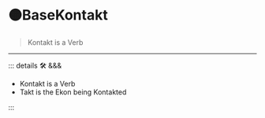 # 🟠<mooves>BaseKontakt</mooves>

> Kontakt is a Verb

---

<!-- =================================================== -->
<!-- =================================================== -->
<!-- =================================================== -->
<!-- =================================================== -->
<!-- =================================================== -->
::: details 🛠 <dev>&&&</dev>

- Kontakt is a Verb
- Takt is the Ekon being Kontakted

:::

